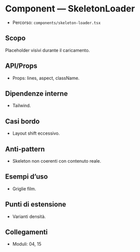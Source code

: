 # Component — SkeletonLoader

- Percorso: `components/skeleton-loader.tsx`

## Scopo
Placeholder visivi durante il caricamento.

## API/Props
- Props: lines, aspect, className.

## Dipendenze interne
- Tailwind.

## Casi bordo
- Layout shift eccessivo.

## Anti-pattern
- Skeleton non coerenti con contenuto reale.

## Esempi d’uso
- Griglie film.

## Punti di estensione
- Varianti densità.

## Collegamenti
- Moduli: 04, 15